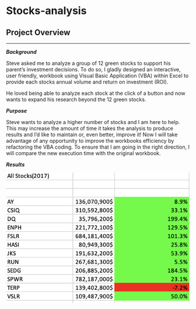 # Stocks-analysis
## Project Overview
---
***Background***

Steve asked me to analyze a group of 12 green stocks to support his parent’s investment decisions. To do so, I gladly designed an interactive, user friendly, workbook using Visual Basic Application (VBA) within Excel to provide each stocks annual volume and return on investment (ROI).

He loved being able to analyze each stock at the click of a button and now wants to expand his research beyond the 12 green stocks.

***Purpose***

Steve wants to analyze a higher number of stocks and I am here to help. This may increase the amount of time it takes the analysis to produce results and I’d like to maintain or, even better, improve it! Now I will take advantage of any opportunity to improve the workbooks efficiency by refactoring the VBA coding. To ensure that I am going in the right direction, I will compare the new execution time with the original workbook.

***Results***

![](/Resources/VBA_Challenge_2017.png)


